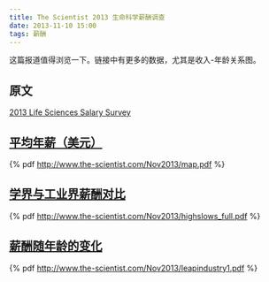 ```yaml
---
title: The Scientist 2013 生命科学薪酬调查
date: 2013-11-10 15:00
tags: 薪酬
---
```


这篇报道值得浏览一下。链接中有更多的数据，尤其是收入-年龄关系图。

## 原文
[2013 Life Sciences Salary Survey](http://www.the-scientist.com/?articles.view/articleNo/38033/title/2013-Life-Sciences-Salary-Survey/)

## [平均年薪（美元）](http://www.the-scientist.com/Nov2013/map.pdf)
{% pdf http://www.the-scientist.com/Nov2013/map.pdf %}

## [学界与工业界薪酬对比](http://www.the-scientist.com/Nov2013/highslows_full.pdf)
{% pdf http://www.the-scientist.com/Nov2013/highslows_full.pdf %}

## [薪酬随年龄的变化](http://www.the-scientist.com/Nov2013/leapindustry1.pdf)
{% pdf http://www.the-scientist.com/Nov2013/leapindustry1.pdf %}
